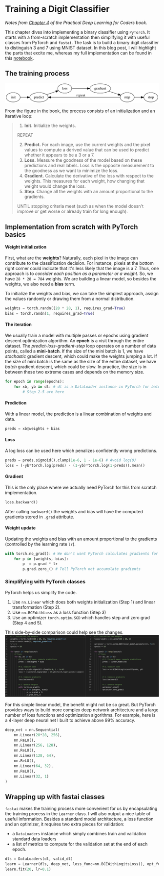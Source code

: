# Training a Digit Classifier



*Notes from [Chapter 4](https://github.com/fastai/fastbook/blob/master/04_mnist_basics.ipynb) of the Practical Deep Learning for Coders book.*

This chapter dives into implementing a binary classifier using `PyTorch`. It starts with a from-scratch implementation then simplifying it with useful classes from PyTorch and `fastai`. The task is to build a binary digit classifier to distinguish 3 and 7 using MNIST dataset. In this blog post, I will highlight the parts that excite me, whereas my full implementation can be found in this [notebook](https://github.com/phongvis/dl-coders/blob/master/04/04_full.ipynb). 

## The training process
![machine-learning-training](04_blog_files/training_process.svg)

From the figure in the book, the process consists of an initialization and an iterative loop:
> 1. **Init.** Initialize the weights.
>
>REPEAT
>
>2. **Predict.** For each image, use the current weights and the pixel values to compute a derived value that can be used to predict whether it appears to be a 3 or a 7.
>3. **Loss.** Measure the goodness of the model based on these predictions and real labels. Loss is the opposite measurement to the goodness as we want to minimize the loss.
>4. **Gradient.** Calculate the derivative of the loss with respect to the weights. This measures for each weight, how changing that weight would change the loss.
>5. **Step**. Change all the weights with an amount proportional to the gradients.
>
>UNTIL stopping criteria meet (such as when the model doesn't improve or get worse or already train for long enough).

## Implementation from scratch with PyTorch basics
#### Weight initialization
First, what are the **weights**? Naturally, each pixel in the image can contribute to the classification decision. For instance, pixels at the bottom right corner could indicate that it's less likely that the image is a 7. Thus, one approach is to *consider each position as a parameter or a weight*. So, we have `28 * 28 = 784` weights. We are building a linear model, so besides the weights, we also need a **bias** term.

To initialize the weights and bias, we can take the simplest approach, assign the values randomly or drawing them from a normal distribution.

```python
weights = torch.randn((28 * 28, 1), requires_grad=True)
bias = torch.randn(1, requires_grad=True)
```

#### The iteration
We usually train a model with multiple passes or epochs using gradient descent optimization algorithm. An **epoch** is a visit through the entire dataset. The *predict-loss-gradient-step* loop operates on a number of data points, called a **mini-batch**. If the size of the mini batch is 1, we have *stochastic* gradient descent, which could make the weights jumping a lot. If the size of mini batch is the same as the size of the entire dataset, we have *batch* gradient descent, which could be slow. In practice, the size is in between these two extreme cases and depends on the memory size.

```python
for epoch in range(epochs):
    for xb, yb in dl: # dl is a DataLoader instance in PyTorch for batching
        # Step 2-5 are here
```

#### Prediction
With a linear model, the prediction is a linear combination of weights and data.

```python
preds = xb@weights + bias
```

#### Loss
A log loss can be used here which penalizes confidently wrong predictions.

```python
preds = preds.sigmoid().clamp(1e-6, 1 - 1e-6) # Avoid log(0)
loss = (-yb*torch.log(preds) - (1-yb)*torch.log(1-preds)).mean()
```

#### Gradient
This is the only place where we actually need PyTorch for this from scratch implementation. 

```python
loss.backward()
```

After calling `backward()` the weights and bias will have the computed gradients stored in `.grad` attribute.

#### Weight update
Updating the weights and bias with an amount proportional to the gradients (controlled by the learning rate `lr`).

```python
with torch.no_grad(): # We don't want PyTorch calculates gradients for this weight update operation
    for p in [weights, bias]:
        p -= p.grad * lr
        p.grad.zero_() # Tell PyTorch not accumulate gradients
```

### Simplifying with PyTorch classes
PyTorch helps us simplify the code.
1. Use `nn.Linear` which does both weights initialization (Step 1) and linear transformation (Step 2).
1. Use `nn.BCEWithLoss` as a loss function (Step 3)
1. Use an optimizer `torch.optim.SGD` which handles step and zero grad (Step 4 and 5).

This side-by-side comparison could help see the changes.
![code comparison](04_blog_files/comparison.png)

For this simple linear model, the benefit might not be so great. But PyTorch provides ways to build more complex deep network architecture and a large number of loss functions and optimization algorithms. For example, here is a 4-layer deep neural net I built to achieve above 99% accuracy.

```python
deep_net = nn.Sequential(
    nn.Linear(28*28, 256),
    nn.ReLU(),
    nn.Linear(256, 128),
    nn.ReLU(),
    nn.Linear(128, 64),
    nn.ReLU(),
    nn.Linear(64, 32),
    nn.ReLU(),
    nn.Linear(32, 1)
)
```

## Wrapping up with fastai classes
`fastai` makes the training process more convenient for us by encapsulating the training process in the `Learner` class. I will also output a nice table of useful information. Besides a standard model architecture, a loss function and an optimizer, it requires two extra pieces for validation:
- a `DataLoaders` instance which simply combines train and validation standard data loaders 
- a list of metrics to compute for the validation set at the end of each epoch.

```python
dls = DataLoaders(dl, valid_dl)
learn = Learner(dls, deep_net, loss_func=nn.BCEWithLogitsLoss(), opt_func=SGD, metrics=batch_accuracy)
learn.fit(20, lr=0.1)
```
